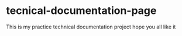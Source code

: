 # tecnical-documentation-page
This is my practice technical documentation project hope you all like it
